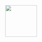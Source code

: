 <img src="https://images.pexels.com/photos/14011035/pexels-photo-14011035.jpeg?auto=compress&cs=tinysrgb&w=1260&h=750&dpr=1" width="100" alt=""> 

